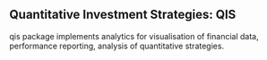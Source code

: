 ## **Quantitative Investment Strategies: QIS** <a name="analytics"></a>

qis package implements analytics for visualisation of financial data, performance
reporting, analysis of quantitative strategies. 